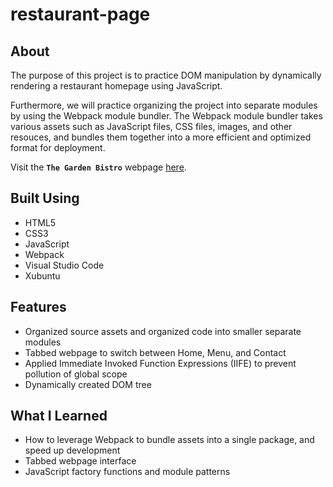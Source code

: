 # restaurant-page

## About
The purpose of this project is to practice DOM manipulation by dynamically rendering a restaurant homepage using JavaScript.

Furthermore, we will practice organizing the project into separate modules by using the Webpack module bundler. The Webpack module bundler takes various assets such as JavaScript files, CSS files, images, and other resouces, and bundles them together into a more efficient and optimized format for deployment.

Visit the **```The Garden Bistro```** webpage [here](https://hojinchang.github.io/restaurant-page/).

## Built Using
- HTML5
- CSS3
- JavaScript
- Webpack
- Visual Studio Code
- Xubuntu

## Features
- Organized source assets and organized code into smaller separate modules
- Tabbed webpage to switch between Home, Menu, and Contact
- Applied Immediate Invoked Function Expressions (IIFE) to prevent pollution of global scope
- Dynamically created DOM tree

## What I Learned
- How to leverage Webpack to bundle assets into a single package, and speed up development
- Tabbed webpage interface
- JavaScript factory functions and module patterns
